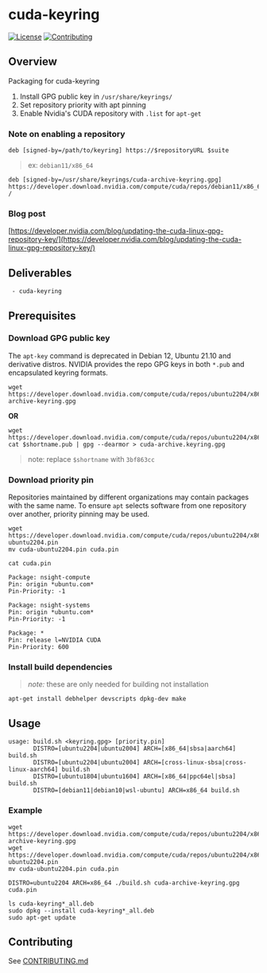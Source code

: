 # cuda-keyring

[![License](https://img.shields.io/badge/license-MIT-green.svg)](https://opensource.org/licenses/MIT-license)
[![Contributing](https://img.shields.io/badge/Contributing-Developer%20Certificate%20of%20Origin-violet)](https://developercertificate.org)


## Overview

Packaging for cuda-keyring

1. Install GPG public key in `/usr/share/keyrings/`
2. Set repository priority with apt pinning
3. Enable Nvidia's CUDA repository with `.list` for `apt-get`

### Note on enabling a repository

```shell
deb [signed-by=/path/to/keyring] https://$repositoryURL $suite
```

> ex: `debian11/x86_64`
```
deb [signed-by=/usr/share/keyrings/cuda-archive-keyring.gpg] https://developer.download.nvidia.com/compute/cuda/repos/debian11/x86_64/ /
``` 

### Blog post
[https://developer.nvidia.com/blog/updating-the-cuda-linux-gpg-repository-key/](https://developer.nvidia.com/blog/updating-the-cuda-linux-gpg-repository-key/)


## Deliverables

```shell
 - cuda-keyring
```

## Prerequisites

### Download GPG public key

The `apt-key` command is deprecated in Debian 12, Ubuntu 21.10 and derivative distros.
NVIDIA provides the repo GPG keys in both `*.pub` and encapsulated keyring formats.

```shell
wget https://developer.download.nvidia.com/compute/cuda/repos/ubuntu2204/x86_64/cuda-archive-keyring.gpg
```

**OR**

```shell
wget https://developer.download.nvidia.com/compute/cuda/repos/ubuntu2204/x86_64/$shortname.pub
cat $shortname.pub | gpg --dearmor > cuda-archive.keyring.gpg
```
> note: replace `$shortname` with `3bf863cc`


### Download priority pin

Repositories maintained by different organizations may contain packages with the same name.
To ensure `apt` selects software from one repository over another, priority pinning may be used.

```shell
wget https://developer.download.nvidia.com/compute/cuda/repos/ubuntu2204/x86_64/cuda-ubuntu2204.pin
mv cuda-ubuntu2204.pin cuda.pin
```

`cat cuda.pin`

```shell
Package: nsight-compute
Pin: origin *ubuntu.com*
Pin-Priority: -1

Package: nsight-systems
Pin: origin *ubuntu.com*
Pin-Priority: -1

Package: *
Pin: release l=NVIDIA CUDA
Pin-Priority: 600
```


### Install build dependencies
> *note:* these are only needed for building not installation

```shell
apt-get install debhelper devscripts dpkg-dev make
```


## Usage

```shell
usage: build.sh <keyring.gpg> [priority.pin]
       DISTRO=[ubuntu2204|ubuntu2004] ARCH=[x86_64|sbsa|aarch64] build.sh
       DISTRO=[ubuntu2204|ubuntu2004] ARCH=[cross-linux-sbsa|cross-linux-aarch64] build.sh
       DISTRO=[ubuntu1804|ubuntu1604] ARCH=[x86_64|ppc64el|sbsa] build.sh
       DISTRO=[debian11|debian10|wsl-ubuntu] ARCH=x86_64 build.sh
```

### Example

```shell
wget https://developer.download.nvidia.com/compute/cuda/repos/ubuntu2204/x86_64/cuda-archive-keyring.gpg
wget https://developer.download.nvidia.com/compute/cuda/repos/ubuntu2204/x86_64/cuda-ubuntu2204.pin
mv cuda-ubuntu2204.pin cuda.pin
```

```shell
DISTRO=ubuntu2204 ARCH=x86_64 ./build.sh cuda-archive-keyring.gpg cuda.pin
```

```shell
ls cuda-keyring*_all.deb
sudo dpkg --install cuda-keyring*_all.deb
sudo apt-get update
```


## Contributing

See [CONTRIBUTING.md](CONTRIBUTING.md)
